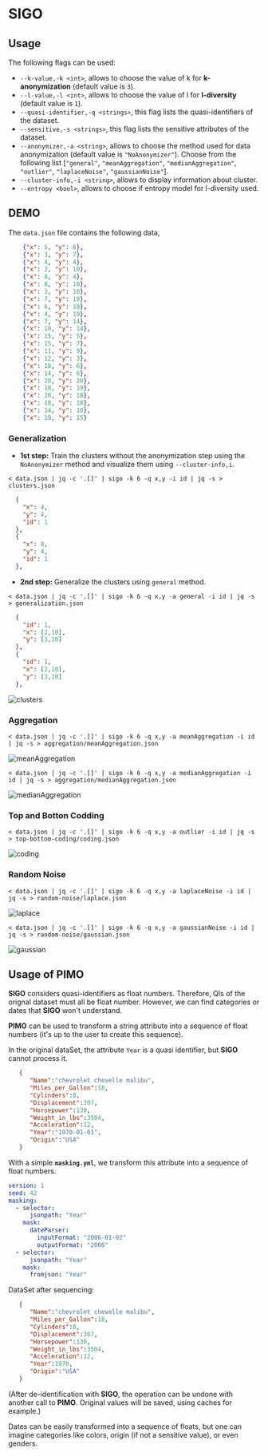 # SIGO

## Usage

The following flags can be used:

- `--k-value,-k <int>`, allows to choose the value of k for **k-anonymization** (default value is `3`).
- `--l-value,-l <int>`, allows to choose the value of l for **l-diversity** (default value is `1`).
- `--quasi-identifier,-q <strings>`, this flag lists the quasi-identifiers of the dataset.
- `--sensitive,-s <strings>`, this flag lists the sensitive attributes of the dataset.
- `--anonymizer,-a <string>`, allows to choose the method used for data anonymization (default value is `"NoAnonymizer"`). Choose from the following list [`"general"`, `"meanAggregation"`, `"medianAggregation"`, `"outlier"`, `"laplaceNoise"`, `"gaussianNoise"`].
- `--cluster-info,-i <string>`, allows to display information about cluster.
- `--entropy <bool>`, allows to choose if entropy model for l-diversity used.

## DEMO

The `data.json` file contains the following data,

```json
    {"x": 5, "y": 6},
    {"x": 3, "y": 7},
    {"x": 4, "y": 4},
    {"x": 2, "y": 10},
    {"x": 8, "y": 4},
    {"x": 8, "y": 10},
    {"x": 3, "y": 16},
    {"x": 7, "y": 19},
    {"x": 6, "y": 18},
    {"x": 4, "y": 19},
    {"x": 7, "y": 14},
    {"x": 10, "y": 14},
    {"x": 15, "y": 5},
    {"x": 15, "y": 7},
    {"x": 11, "y": 9},
    {"x": 12, "y": 3},
    {"x": 18, "y": 6},
    {"x": 14, "y": 6},
    {"x": 20, "y": 20},
    {"x": 18, "y": 19},
    {"x": 20, "y": 18},
    {"x": 18, "y": 18},
    {"x": 14, "y": 18},
    {"x": 19, "y": 15}
```

### Generalization

- **1st step:**
  Train the clusters without the anonymization step using the `NoAnonymizer` method and visualize them using `--cluster-info,i`.

```console
< data.json | jq -c '.[]' | sigo -k 6 -q x,y -i id | jq -s > clusters.json
```

```json
  {
    "x": 4,
    "y": 4,
    "id": 1
  },
  {
    "x": 8,
    "y": 4,
    "id": 1
  },
```

- **2nd step:**
  Generalize the clusters using `general` method.

```console
< data.json | jq -c '.[]' | sigo -k 6 -q x,y -a general -i id | jq -s > generalization.json
```

```json
  {
    "id": 1,
    "x": [2,10],
    "y": [3,10]
  },
  {
    "id": 1,
    "x": [2,10],
    "y": [3,10]
  },
```

![clusters](./examples/demo/clusters.png)

### Aggregation

```console
< data.json | jq -c '.[]' | sigo -k 6 -q x,y -a meanAggregation -i id | jq -s > aggregation/meanAggregation.json
```

![meanAggregation](./examples/demo/aggregation/meanAggregation.png)

```console
< data.json | jq -c '.[]' | sigo -k 6 -q x,y -a medianAggregation -i id | jq -s > aggregation/medianAggregation.json
```

![medianAggregation](./examples/demo/aggregation/medianAggregation.png)

### Top and Botton Codding

```console
< data.json | jq -c '.[]' | sigo -k 6 -q x,y -a outlier -i id | jq -s > top-bottom-coding/coding.json
```

![coding](./examples/demo/top-bottom-coding/coding.png)

### Random Noise

```console
< data.json | jq -c '.[]' | sigo -k 6 -q x,y -a laplaceNoise -i id | jq -s > random-noise/laplace.json
```

![laplace](./examples/demo/random-noise/laplace.png)

```console
< data.json | jq -c '.[]' | sigo -k 6 -q x,y -a gaussianNoise -i id | jq -s > random-noise/gaussian.json
```

![gaussian](./examples/demo/random-noise/gaussian.png)

## Usage of **PIMO**

**SIGO** considers quasi-identifiers as float numbers. Therefore, QIs of the orignal dataset must all be float number.
However, we can find categories or dates that **SIGO** won't understand.

**PIMO** can be used to transform a string attribute into a sequence of float numbers (it's up to the user to create this sequence).

In the original dataSet, the attribute `Year` is a quasi identifier, but **SIGO** cannot process it.

```json
   {
      "Name":"chevrolet chevelle malibu",
      "Miles_per_Gallon":18,
      "Cylinders":8,
      "Displacement":307,
      "Horsepower":130,
      "Weight_in_lbs":3504,
      "Acceleration":12,
      "Year":"1970-01-01",
      "Origin":"USA"
   }
```

With a simple **`masking.yml`**, we transform this attribute into a sequence of float numbers.

```yml
version: 1
seed: 42
masking:
  - selector:
      jsonpath: "Year"
    mask:
      dateParser:
        inputFormat: "2006-01-02"
        outputFormat: "2006"
  - selector:
      jsonpath: "Year"
    mask:
      fromjson: "Year"

```

DataSet after sequencing:

```json
   {
      "Name":"chevrolet chevelle malibu",
      "Miles_per_Gallon":18,
      "Cylinders":8,
      "Displacement":307,
      "Horsepower":130,
      "Weight_in_lbs":3504,
      "Acceleration":12,
      "Year":1970,
      "Origin":"USA"
   }
```

(After de-identification with **SIGO**, the operation can be undone with another call to **PIMO**. Original values will be saved, using caches for example.)

Dates can be easily transformed into a sequence of floats, but one can imagine categories like colors, origin (if not a sensitive value), or even genders.
